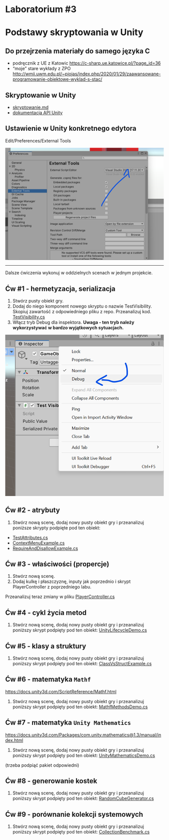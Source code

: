 # Laboratorium \#3


# Podstawy skryptowania w Unity

## Do przejrzenia materiały do samego języka C

- podręcznik z UE z Katowic <https://c-sharp.ue.katowice.pl/?page_id=36>
- “moje” stare wykłady z ZPO
  <http://wmii.uwm.edu.pl/~piojas/index.php/2020/01/29/zaawansowane-programowanie-obiektowe-wyklad-s-stac/>

## Skryptowanie w Unity

- [skryptowanie.md](skryptowanie.md)
- [dokumentacja API Unity](https://docs.unity3d.com/ScriptReference/)

## Ustawienie w Unity konkretnego edytora

Edit/Preferences/External Tools

![](images/c1.png)

------------------------------------------------------------------------

Dalsze ćwiczenia wykonuj w oddzielnych scenach w jednym projekcie.

## Ćw \#1 - hermetyzacja, serializacja

1.  Stwórz pusty obiekt gry.
2.  Dodaj do niego komponent nowego skryptu o nazwie TestVisibility.
    Skopiuj zawartość z odpowiedniego pliku z repo. Przeanalizuj kod.
    [TestVisibility.cs](TestVisibility.cs)
3.  Włącz tryb Debug dla inspektora. **Uwaga - ten tryb należy
    wykorzystywać w bardzo wyjątkowych sytuacjach.**

![](images/c2.png)

## Ćw \#2 - atrybuty

1.  Stwórz nową scenę, dodaj nowy pusty obiekt gry i przeanalizuj
    poniższe skrypty podpięte pod ten obiekt:

- [TestAttributes.cs](TestAttributes.cs)
- [ContextMenuExample.cs](ContextMenuExample.cs)
- [RequireAndDisallowExample.cs](RequireAndDisallowExample.cs)

## Ćw \#3 - właściwości (propercje)

1.  Stwórz nową scenę.
2.  Dodaj kulkę i płaszczyznę, inputy jak poprzednio i skrypt
    PlayerController z poprzedniego labu.

Przeanalizuj teraz zmiany w pliku
[PlayerController.cs](PlayerController.cs)

## Ćw \#4 - cykl życia metod

1.  Stwórz nową scenę, dodaj nowy pusty obiekt gry i przeanalizuj
    poniższy skrypt podpięty pod ten obiekt:
    [UnityLifecycleDemo.cs](UnityLifecycleDemo.cs)

## Ćw \#5 - klasy a struktury

1.  Stwórz nową scenę, dodaj nowy pusty obiekt gry i przeanalizuj
    poniższy skrypt podpięty pod ten obiekt:
    [ClassVsStructExample.cs](ClassVsStructExample.cs)

## Ćw \#6 - matematyka `Mathf`

<https://docs.unity3d.com/ScriptReference/Mathf.html>

1.  Stwórz nową scenę, dodaj nowy pusty obiekt gry i przeanalizuj
    poniższy skrypt podpięty pod ten obiekt:
    [MathfMethodsDemo.cs](MathfMethodsDemo.cs)

## Ćw \#7 - matematyka `Unity Mathematics`

<https://docs.unity3d.com/Packages/com.unity.mathematics@1.3/manual/index.html>

1.  Stwórz nową scenę, dodaj nowy pusty obiekt gry i przeanalizuj
    poniższy skrypt podpięty pod ten obiekt:
    [UnityMathematicsDemo.cs](UnityMathematicsDemo.cs)

(trzeba podpiąć pakiet odpowiedni)

## Ćw \#8 - generowanie kostek

1.  Stwórz nową scenę, dodaj nowy pusty obiekt gry i przeanalizuj
    poniższy skrypt podpięty pod ten obiekt:
    [RandomCubeGenerator.cs](RandomCubeGenerator.cs)

## Ćw \#9 - porównanie kolekcji systemowych

1.  Stwórz nową scenę, dodaj nowy pusty obiekt gry i przeanalizuj
    poniższy skrypt podpięty pod ten obiekt:
    [CollectionBenchmark.cs](CollectionBenchmark.cs)
